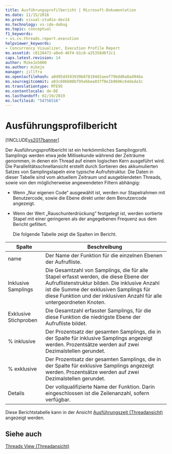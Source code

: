 ```yaml
---
title: Ausführungsprofilbericht | Microsoft-Dokumentation
ms.date: 11/15/2016
ms.prod: visual-studio-dev14
ms.technology: vs-ide-debug
ms.topic: conceptual
f1_keywords:
- vs.cv.threads.report.execution
helpviewer_keywords:
- Concurrency Visualizer, Execution Profile Report
ms.assetid: c8128472-a8ed-46f4-b1c8-a25358d6f2c1
caps.latest.revision: 14
author: MikeJo5000
ms.author: mikejo
manager: jillfra
ms.openlocfilehash: a0d95d4593939b878194d2aeef79bdd0a8ad946a
ms.sourcegitcommit: a83c60bb00bf95e6bea037f0e1b9696c64deda3c
ms.translationtype: MTE95
ms.contentlocale: de-DE
ms.lasthandoff: 02/19/2019
ms.locfileid: "54756516"
---
```

# <a name="execution-profile-report"></a>Ausführungsprofilbericht
[!INCLUDE[vs2017banner](../includes/vs2017banner.md)]

Der Ausführungsprofilbericht ist ein herkömmliches Samplingprofil. Samplings werden etwa jede Millisekunde während der Zeiträume genommen, in denen ein Thread auf einem logischen Kern ausgeführt wird. Die Parallelitätsschnellansicht erstellt durch Sortieren des akkumulierten Satzes von Samplingstapeln eine typische Aufrufstruktur. Die Daten in dieser Tabelle sind vom aktuellem Zeitraum und ausgeblendeten Threads, sowie von den möglicherweise angewendeten Filtern abhängig:  
  
- Wenn „Nur eigenen Code“ ausgewählt ist, werden nur Stapelrahmen mit Benutzercode, sowie die Ebene direkt unter dem Benutzercode angezeigt.  
  
- Wenn der Wert „Rauschunterdrückung“ festgelegt ist, werden sortierte Stapel mit einer geringeren als der angegebenen Frequenz aus dem Bericht gefiltert.  
  
  Die folgende Tabelle zeigt die Spalten im Bericht.  
  
|Spalte|Beschreibung|  
|------------|-----------------|  
|name|Der Name der Funktion für die einzelnen Ebenen der Aufrufliste.|  
|Inklusive Samplings|Die Gesamtzahl von Samplings, die für alle Stapel erfasst werden, die diese Ebene der Aufruflistenstruktur bilden. Die inklusive Anzahl ist die Summe der exklusiven Samplings für diese Funktion und der inklusiven Anzahl für alle untergeordneten Knoten.|  
|Exklusive Stichproben|Die Gesamtzahl erfasster Samplings, für die diese Funktion die niedrigste Ebene der Aufrufliste bildet.|  
|% inklusive|Der Prozentsatz der gesamten Samplings, die in der Spalte für inklusive Samplings angezeigt werden. Prozentsätze werden auf zwei Dezimalstellen gerundet.|  
|% exklusive|Der Prozentsatz der gesamten Samplings, die in der Spalte für exklusive Samplings angezeigt werden. Prozentsätze werden auf zwei Dezimalstellen gerundet.|  
|Details|Der vollqualifizierte Name der Funktion. Darin eingeschlossen ist die Zeilenanzahl, sofern verfügbar.|  
  
 Diese Berichtstabelle kann in der Ansicht [Ausführungszeit (Threadansicht)](../profiling/execution-time-threads-view.md) angezeigt werden.  
  
## <a name="see-also"></a>Siehe auch  
 [Threads View (Threadansicht)](../profiling/threads-view-parallel-performance.md)
